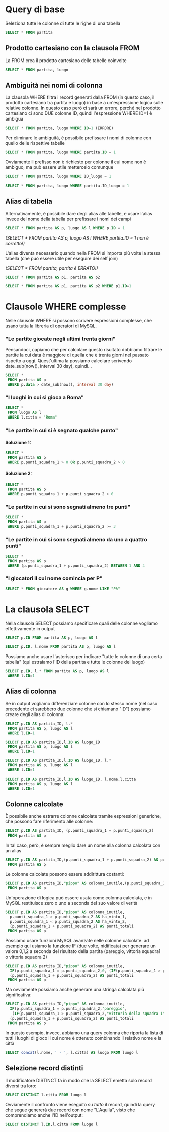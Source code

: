 # Query di base

Seleziona tutte le colonne di tutte le righe di una tabella

```sql
SELECT * FROM partita
```

## Prodotto cartesiano con la clausola FROM

La FROM crea il prodotto cartesiano delle tabelle coinvolte

```sql
SELECT * FROM partita, luogo
```

## Ambiguità nei nomi di colonna

La clausola WHERE filtra i record generati dalla FROM (in questo caso, il prodotto cartesiano tra partita e luogo) in base a un'espressione logica sulle relative colonne. In questo caso però ci sarà un errore, perché nel prodotto cartesiano ci sono DUE colonne ID, quindi l'espressione WHERE ID=1 è ambigua

```sql
SELECT * FROM partita, luogo WHERE ID=1 (ERRORE)
```

Per eliminare le ambiguità, è possibile prefissare i nomi di colonne con quello delle rispettive tabelle

```sql
SELECT * FROM partita, luogo WHERE partita.ID = 1
```

Ovviamente il prefisso non è richiesto per colonne il cui nome non è ambiguo, ma può essere utile mettercelo comunque

```sql
SELECT * FROM partita, luogo WHERE ID_luogo = 1
```

```sql
SELECT * FROM partita, luogo WHERE partita.ID_luogo = 1
```

## Alias di tabella

Alternativamente, è possibile dare degli alias alle tabelle, e usare l'alias invece del nome della tabella per prefissare i nomi dei campi

```sql
SELECT * FROM partita AS p, luogo AS l WHERE p.ID = 1
```

*(SELECT \* FROM partita AS p, luogo AS l WHERE partita.ID = 1 non è corretto!)*

L'alias diventa necessario quando nella FROM si importa più volte la stessa tabella (che può essere utile per eseguire dei self join)

*(SELECT \* FROM partita, partita è ERRATO!)*

```sql
SELECT * FROM partita AS p1, partita AS p2
```

```sql
SELECT * FROM partita AS p1, partita AS p2 WHERE p1.ID=1
```

# Clausole WHERE complesse

Nelle clausole WHERE si possono scrivere espressioni complesse, che usano tutta la libreria di operatori di MySQL.

### "Le partite giocate negli ultimi trenta giorni"

Pensandoci, capiamo che per calcolare questo risultato dobbiamo filtrare le partite la cui data è maggiore di quella che è trenta giorni nel passato rispetto a oggi. Quest'ultima la possiamo calcolare scrivendo date_sub(now(), interval 30 day), quindi...

```sql
SELECT *
 FROM partita AS p
 WHERE p.data > date_sub(now(), interval 30 day)
```

### "I luoghi in cui si gioca a Roma"

```sql
SELECT *
 FROM luogo AS l
 WHERE l.citta = "Roma"
```

### "Le partite in cui si è segnato qualche punto"

#### Soluzione 1:

```sql
SELECT *
 FROM partita AS p
 WHERE p.punti_squadra_1 > 0 OR p.punti_squadra_2 > 0
```

#### Soluzione 2:

```sql
SELECT *
 FROM partita AS p
 WHERE p.punti_squadra_1 + p.punti_squadra_2 > 0
```

### "Le partite in cui si sono segnati almeno tre punti"

```sql
SELECT *
 FROM partita AS p
 WHERE p.punti_squadra_1 + p.punti_squadra_2 >= 3
```

### "Le partite in cui si sono segnati almeno da uno a quattro punti"

```sql
SELECT *
 FROM partita AS p
 WHERE (p.punti_squadra_1 + p.punti_squadra_2) BETWEEN 1 AND 4
```

### "I giocatori il cui nome comincia per P"

```sql
SELECT * FROM giocatore AS g WHERE g.nome LIKE "P%"
```

# La clausola SELECT

Nella clausola SELECT possiamo specificare quali delle colonne vogliamo effettivamente in output

```sql
SELECT p.ID FROM partita AS p, luogo AS l
```

```sql
SELECT p.ID, l.nome FROM partita AS p, luogo AS l
```

Possiamo anche usare l'asterisco per indicare "tutte le colonne di una certa tabella" (qui estraiamo l'ID della partita e tutte le colonne del luogo)

```sql
SELECT p.ID, l.* FROM partita AS p, luogo AS l
 WHERE l.ID=1
```

## Alias di colonna

Se in output vogliamo differenziare colonne con lo stesso nome (nel caso precedente ci sarebbero due colonne che si chiamano "ID") possiamo creare degli alias di colonna:

```sql
SELECT p.ID AS partita_ID, l.*
 FROM partita AS p, luogo AS l
 WHERE l.ID=1
```

```sql
SELECT p.ID AS partita_ID,l.ID AS luogo_ID
 FROM partita AS p, luogo AS l
 WHERE l.ID=1
```

```sql
SELECT p.ID AS partita_ID,l.ID AS luogo_ID, l.*
 FROM partita AS p, luogo AS l
 WHERE l.ID=1
```

```sql
SELECT p.ID AS partita_ID,l.ID AS luogo_ID, l.nome,l.citta
 FROM partita AS p, luogo AS l
 WHERE l.ID=1
```

## Colonne calcolate

È possibile anche estrarre colonne calcolate tramite espressioni generiche, che possono fare riferimento alle colonne:

```sql
SELECT p.ID AS partita_ID, (p.punti_squadra_1 + p.punti_squadra_2)
 FROM partita AS p
```

In tal caso, però, è sempre meglio dare un nome alla colonna calcolata con un alias

```sql
SELECT p.ID AS partita_ID,(p.punti_squadra_1 + p.punti_squadra_2) AS punti_totali
 FROM partita AS p
```

Le colonne calcolate possono essere addirittura costanti:

```sql
SELECT p.ID AS partita_ID,"pippo" AS colonna_inutile,(p.punti_squadra_1 + p.punti_squadra_2) AS punti_totali
 FROM partita AS p
```

Un'operazione di logica può essere usata come colonna calcolata, e in MySQL restituisce zero o uno a seconda del suo valore di verità

```sql
SELECT p.ID AS partita_ID,"pippo" AS colonna_inutile,
  p.punti_squadra_1 > p.punti_squadra_2 AS ha_vinto_1,
  p.punti_squadra_1 < p.punti_squadra_2 AS ha_vinto_2,
  (p.punti_squadra_1 + p.punti_squadra_2) AS punti_totali
 FROM partita AS p
```

Possiamo usare funzioni MySQL avanzate nelle colonne calcolate: ad esempio qui usiamo la funzione IF (due volte, nidificata) per generare un valore 0,1,2 a seconda del risultato della partita (pareggio, vittoria squadra1 o vittoria squadra 2)

```sql
SELECT p.ID AS partita_ID,"pippo" AS colonna_inutile,
  IF(p.punti_squadra_1 = p.punti_squadra_2,0, (IF(p.punti_squadra_1 > p.punti_squadra_2,1,2))) AS squadra_vincente,
  (p.punti_squadra_1 + p.punti_squadra_2) AS punti_totali
 FROM partita AS p
```

Ma ovviamente possiamo anche generare una stringa calcolata più significativa:

```sql
SELECT p.ID AS partita_ID,"pippo" AS colonna_inutile,
  IF(p.punti_squadra_1 = p.punti_squadra_2,"pareggio", 
   (IF(p.punti_squadra_1 > p.punti_squadra_2,"vittoria della squadra 1","vittoria della squadra 2"))) AS risultato,
  (p.punti_squadra_1 + p.punti_squadra_2) AS punti_totali
 FROM partita AS p
```

In questo esempio, invece, abbiamo una query colonna che riporta la lista di tutti i luoghi di gioco il cui nome è ottenuto combinando il relativo nome e la città

```sql
SELECT concat(l.nome, ' - ', l.citta) AS luogo FROM luogo l
```

## Selezione record distinti

Il modificatore DISTINCT fa in modo che la SELECT emetta solo record diversi tra loro:

```sql
SELECT DISTINCT l.citta FROM luogo l
```

Ovviamente il confronto viene eseguito su *tutto* il record, quindi la query che segue genererà due record con nome "L'Aquila", visto che comprendiamo anche l'ID nell'output:

```sql
SELECT DISTINCT l.ID,l.citta FROM luogo l
```